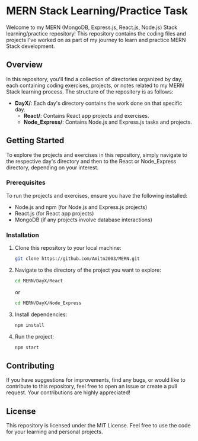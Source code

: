 # MERN Stack Learning/Practice Task

Welcome to my MERN (MongoDB, Express.js, React.js, Node.js) Stack learning/practice repository! This repository contains the coding files and projects I've worked on as part of my journey to learn and practice MERN Stack development.

## Overview

In this repository, you'll find a collection of directories organized by day, each containing coding exercises, projects, or notes related to my MERN Stack learning process. The structure of the repository is as follows:

- **DayX/**: Each day's directory contains the work done on that specific day.
    - **React/**: Contains React app projects and exercises.
    - **Node\_Express/**: Contains Node.js and Express.js tasks and projects.

## Getting Started

To explore the projects and exercises in this repository, simply navigate to the respective day's directory and then to the React or Node\_Express directory, depending on your interest.

### Prerequisites

To run the projects and exercises, ensure you have the following installed:

- Node.js and npm (for Node.js and Express.js projects)
- React.js (for React app projects)
- MongoDB (if any projects involve database interactions)

### Installation

1. Clone this repository to your local machine:

    ```bash
    git clone https://github.com/Amitn2003/MERN.git
    ```

2. Navigate to the directory of the project you want to explore:

    ```bash
    cd MERN/DayX/React
    ```

    or

    ```bash
    cd MERN/DayX/Node_Express
    ```

3. Install dependencies:

    ```bash
    npm install
    ```

4. Run the project:

    ```bash
    npm start
    ```

## Contributing

If you have suggestions for improvements, find any bugs, or would like to contribute to this repository, feel free to open an issue or create a pull request. Your contributions are highly appreciated!

## License

This repository is licensed under the MIT License. Feel free to use the code for your learning and personal projects.
